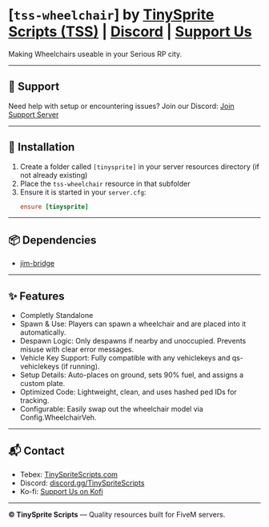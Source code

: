 # [`tss-wheelchair`] by [TinySprite Scripts (TSS)](https://tinyspritescripts.tebex.io) | [Discord](https://discord.gg/ZMFfC54FdJ) | [Support Us](https://ko-fi.com/tinyspritescripts)

Making Wheelchairs useable in your Serious RP city.

---

## 🔧 Support
Need help with setup or encountering issues? Join our Discord: [Join Support Server](https://discord.gg/ZMFfC54FdJ)

---

## 🧰 Installation

1. Create a folder called `[tinysprite]` in your server resources directory (if not already existing)
2. Place the `tss-wheelchair` resource in that subfolder
3. Ensure it is started in your `server.cfg`:
   ```cfg
   ensure [tinysprite]
   ```

---

## 📦 Dependencies
- [jim-bridge](https://github.com/jimathy/jim_bridge)

---

## ✨ Features
- Completly Standalone
- Spawn & Use: Players can spawn a wheelchair and are placed into it automatically.
- Despawn Logic: Only despawns if nearby and unoccupied. Prevents misuse with clear error messages.
- Vehicle Key Support: Fully compatible with any vehiclekeys and qs-vehiclekeys (if running).
- Setup Details: Auto-places on ground, sets 90% fuel, and assigns a custom plate.
- Optimized Code: Lightweight, clean, and uses hashed ped IDs for tracking.
- Configurable: Easily swap out the wheelchair model via Config.WheelchairVeh.

---

## 📬 Contact

- Tebex: [TinySpriteScripts.com](https://tinyspritescripts.tebex.io)
- Discord: [discord.gg/TinySpriteScripts](https://discord.gg/ZMFfC54FdJ)
- Ko-fi: [Support Us on Kofi](https://ko-fi.com/tinyspritescripts)

---

**© TinySprite Scripts** — Quality resources built for FiveM servers.
